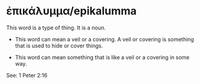 # ἐπικάλυμμα/epikalumma
This word is a type of thing. It is a noun.

* This word can mean a veil or a covering. A veil or covering is something that is used to hide or cover things.

* This word can mean something that is like a veil or a covering in some way.

See: 1 Peter 2:16
